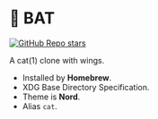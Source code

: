 # :bat: BAT

[![GitHub Repo stars](https://img.shields.io/github/stars/sharkdp/bat?style=social)](https://github.com/sharkdp/bat)

A cat(1) clone with wings.

- Installed by **Homebrew**.
- XDG Base Directory Specification.
- Theme is **Nord**.
- Alias `cat`.
